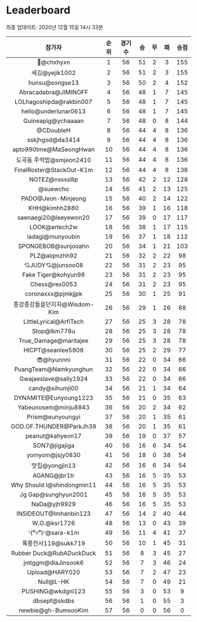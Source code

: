 # Leaderboard
최종 업데이트: 2020년 12월 15일 14시 33분




| 참가자 | 순위 | 경기수 | 승 | 무 | 패 | 승점 |
|:---:|:---:|:---:|:---:|:---:|:---:|:---:|
| 👑@chxhyxn | 1 | 56 | 51 | 2 | 3 | 155 |
| 세깅@yejik1002 | 2 | 56 | 51 | 2 | 3 | 155 |
| hunsu@songse13 | 3 | 56 | 50 | 2 | 4 | 152 |
| Abracadabra@JIMINOFF | 4 | 56 | 48 | 1 | 7 | 145 |
| LOLhagoshipda@rakbin007 | 5 | 56 | 48 | 1 | 7 | 145 |
| hello@underlunar0613 | 6 | 56 | 48 | 1 | 7 | 145 |
| Guineapig@ychaaaan | 7 | 56 | 48 | 0 | 8 | 144 |
| @CDoubleH | 8 | 56 | 44 | 4 | 8 | 136 |
| sskjhgod@da3414 | 9 | 56 | 44 | 4 | 8 | 136 |
| apto990tme@MaSeongHwan | 10 | 56 | 44 | 4 | 8 | 136 |
| 도곡동 주먹밥@smjeon2410 | 11 | 56 | 44 | 4 | 8 | 136 |
| FinalRoster@StackOut-K1m | 12 | 56 | 44 | 4 | 8 | 136 |
| NOTEZ@nsssslllp | 13 | 56 | 42 | 2 | 12 | 128 |
| @suewcho | 14 | 56 | 41 | 2 | 13 | 125 |
| PADO@Jeon-Minjeong | 15 | 56 | 40 | 2 | 14 | 122 |
| KHH@kimhh2880 | 16 | 56 | 39 | 1 | 16 | 118 |
| saenaegi20@leeyewon20 | 17 | 56 | 39 | 0 | 17 | 117 |
| LOOK@artech2w | 18 | 56 | 38 | 1 | 17 | 115 |
| ladagi@munyoubin | 19 | 56 | 37 | 1 | 18 | 112 |
| SPONGEBOB@sunjooahn | 20 | 56 | 34 | 1 | 21 | 103 |
| PLZ@alqmzhh92 | 21 | 56 | 32 | 2 | 22 | 98 |
| 💘JUDY💘@junsoo08 | 22 | 56 | 31 | 2 | 23 | 95 |
| Fake Tiger@kohyun98 | 23 | 56 | 31 | 2 | 23 | 95 |
| Chess@rex0053 | 24 | 56 | 31 | 2 | 23 | 95 |
| coronaxxx@pjmkjjpk | 25 | 56 | 30 | 1 | 25 | 91 |
| 종강종강돌을던지자@Wisdom-Kim | 26 | 56 | 29 | 1 | 26 | 88 |
| LittleLyrical@ArfiTech | 27 | 56 | 25 | 3 | 28 | 78 |
| Stop@lkm778u | 28 | 56 | 25 | 3 | 28 | 78 |
| True_Damage@maritajee | 29 | 56 | 25 | 3 | 28 | 78 |
| HICPT@seanlee5808 | 30 | 56 | 25 | 2 | 29 | 77 |
| 😎@hyunnni | 31 | 56 | 22 | 0 | 34 | 66 |
| PuangTeam@Namkyunghun | 32 | 56 | 22 | 0 | 34 | 66 |
| Gwajaeslave@sally1924 | 33 | 56 | 22 | 0 | 34 | 66 |
| candy@sihumji00 | 34 | 56 | 21 | 1 | 34 | 64 |
| DYNAMITE@Eunyoung1223 | 35 | 56 | 21 | 0 | 35 | 63 |
| Yabeunosem@minju8843 | 36 | 56 | 20 | 2 | 34 | 62 |
| Prism@eunyoungyi | 37 | 56 | 20 | 1 | 35 | 61 |
| GOD.OF.THUNDER@ParkJh38 | 38 | 56 | 20 | 1 | 35 | 61 |
| peanut@kahyeon17 | 39 | 56 | 19 | 0 | 37 | 57 |
| SON7@jigajiga | 40 | 56 | 16 | 6 | 34 | 54 |
| yomyom@jsjy0830 | 41 | 56 | 18 | 0 | 38 | 54 |
| 맛집@yongjin13 | 42 | 56 | 16 | 6 | 34 | 54 |
| AGANG@jbr1tr | 43 | 56 | 16 | 5 | 35 | 53 |
| Why Should I@shindongmin11 | 44 | 56 | 16 | 5 | 35 | 53 |
| Jg Gap@sunghyun2001 | 45 | 56 | 16 | 5 | 35 | 53 |
| NaDa@yjh9929 | 46 | 56 | 16 | 5 | 35 | 53 |
| INSIDEOUT@Imhanbin123 | 47 | 56 | 14 | 2 | 40 | 44 |
| W.O.@ksr1726 | 48 | 56 | 13 | 0 | 43 | 39 |
| ◝(⁰▿⁰)◜@sara-k1m | 49 | 56 | 11 | 4 | 41 | 37 |
| 폭풍전사119@sukk719 | 50 | 56 | 10 | 1 | 45 | 31 |
| Rubber Duck@RubADuckDuck | 51 | 56 | 8 | 3 | 45 | 27 |
| jmtggm@dlaJinsook6 | 52 | 56 | 7 | 3 | 46 | 24 |
| Upload@HARY020 | 53 | 56 | 7 | 2 | 47 | 23 |
| Null@L-HK | 54 | 56 | 7 | 0 | 49 | 21 |
| PUSHING@wkdgnl123 | 55 | 56 | 3 | 0 | 53 | 9 |
| dbsepf@skdbs | 56 | 56 | 1 | 0 | 55 | 3 |
| newbie@gh-BumsooKim | 57 | 56 | 0 | 0 | 56 | 0 |